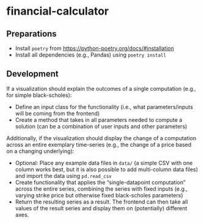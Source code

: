 # financial-calculator

## Preparations

- Install `poetry` from <https://python-poetry.org/docs/#installation>
- Install all dependencies (e.g., Pandas) using `poetry install`

## Development

If a visualization should explain the outcomes of a single computation (e.g., for simple black-scholes):

- Define an input class for the functionality (i.e., what parameters/inputs will be coming from the frontend)
- Create a method that takes in all parameters needed to compute a solution (can be a combination of user inputs and other parameters)

Additionally, if the visualization should display the change of a computation across an entire exemplary time-series (e.g., the change of a price based on a changing underlying):

- Optional: Place any example data files in `data/` (a simple CSV with one column works best, but it is also possible to add multi-column data files) and import the data using `pd.read_csv`
- Create functionality that applies the “single-datapoint computation” across the entire series, combining the series with fixed inputs (e.g., varying strike price but otherwise fixed black-scholes parameters)
- Return the resulting series as a result. The frontend can then take all values of the result series and display them on (potentially) different axes.
